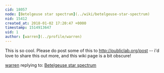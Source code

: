 ```yaml
---
cid: 18057
node: [Betelgeuse star spectrum](../wiki/betelgeuse-star-spectrum)
nid: 15412
created_at: 2018-01-02 17:20:47 +0000
timestamp: 1514913647
uid: 1
author: [warren](../profile/warren)
---
```


This is so cool. Please do post some of this to http://publiclab.org/post -- i'd love to share this out more, and this wiki page is a bit obscure! 

[warren](../profile/warren) replying to: [Betelgeuse star spectrum](../wiki/betelgeuse-star-spectrum)


